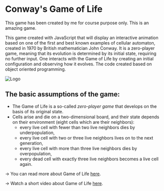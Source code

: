 # Conway's Game of Life

This game has been created by me for course purpose only. This is an amazing game.

This game created with JavaScript that will display an interactive animation based on one of the first and best known examples of cellular automaton, created in 1970 by British mathematician John Conway.  It is a zero-player game, meaning that its evolution is determined by its initial state, requiring no further input. One interacts with the Game of Life by creating an initial configuration and observing how it evolves. The code created based on object oriented programming. 

<img alt="Logo" src="https://upload.wikimedia.org/wikipedia/commons/e/e5/Gospers_glider_gun.gif">

## The basic assumptions of the game:
* The Game of Life is a so-called *zero-player game* that develops on the basis of its original state.
* Cells arise and die on a two-dimensional board, and their state depends on their environment (eight cells which are their neighbors):
    * every live cell with fewer than two live neighbors dies by underpopulation,
    * every live cell with two or three live neighbors lives on to the next generation,
    * every live cell with more than three live neighbors dies by overpopulation,
    * every dead cell with exactly three live neighbors becomes a live cell again.

→ You can read more about Game of Life <a href="https://en.wikipedia.org/wiki/Conway%27s_Game_of_Life" target="_blank">here<a/>.

→ Watch a short video about Game of Life <a href="https://www.youtube.com/watch?v=C2vgICfQawE" target="_blank">here<a/>.
